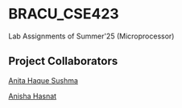 # BRACU_CSE423
  Lab Assignments of Summer'25 (Microprocessor)

## Project Collaborators
   [Anita Haque Sushma](https://github.com/ANITAx07)
  
   [Anisha Hasnat](https://github.com/AnishaHasnat)
  
   
